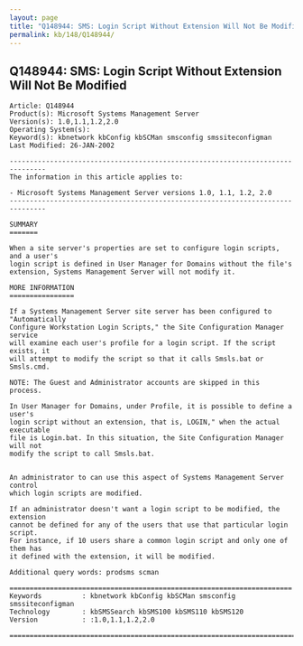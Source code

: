 ```yaml
---
layout: page
title: "Q148944: SMS: Login Script Without Extension Will Not Be Modified"
permalink: kb/148/Q148944/
---
```


## Q148944: SMS: Login Script Without Extension Will Not Be Modified

	Article: Q148944
	Product(s): Microsoft Systems Management Server
	Version(s): 1.0,1.1,1.2,2.0
	Operating System(s): 
	Keyword(s): kbnetwork kbConfig kbSCMan smsconfig smssiteconfigman
	Last Modified: 26-JAN-2002
	
	-------------------------------------------------------------------------------
	The information in this article applies to:
	
	- Microsoft Systems Management Server versions 1.0, 1.1, 1.2, 2.0 
	-------------------------------------------------------------------------------
	
	SUMMARY
	=======
	
	When a site server's properties are set to configure login scripts, and a user's
	login script is defined in User Manager for Domains without the file's
	extension, Systems Management Server will not modify it.
	
	MORE INFORMATION
	================
	
	If a Systems Management Server site server has been configured to "Automatically
	Configure Workstation Login Scripts," the Site Configuration Manager service
	will examine each user's profile for a login script. If the script exists, it
	will attempt to modify the script so that it calls Smsls.bat or Smsls.cmd.
	
	NOTE: The Guest and Administrator accounts are skipped in this process.
	
	In User Manager for Domains, under Profile, it is possible to define a user's
	login script without an extension, that is, LOGIN," when the actual executable
	file is Login.bat. In this situation, the Site Configuration Manager will not
	modify the script to call Smsls.bat.
	
	
	An administrator to can use this aspect of Systems Management Server control
	which login scripts are modified.
	
	If an administrator doesn't want a login script to be modified, the extension
	cannot be defined for any of the users that use that particular login script.
	For instance, if 10 users share a common login script and only one of them has
	it defined with the extension, it will be modified.
	
	Additional query words: prodsms scman
	
	======================================================================
	Keywords          : kbnetwork kbConfig kbSCMan smsconfig smssiteconfigman 
	Technology        : kbSMSSearch kbSMS100 kbSMS110 kbSMS120
	Version           : :1.0,1.1,1.2,2.0
	
	=============================================================================
	
